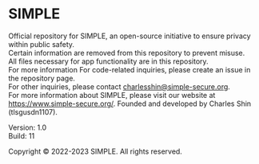 # SIMPLE  
Official repository for SIMPLE, an open-source initiative to ensure privacy within public safety.  
Certain information are removed from this repository to prevent misuse.   
All files necessary for app functionality are in this repository.  
For more information
For code-related inquiries, please create an issue in the repository page.  
For other inquiries, please contact charlesshin@simple-secure.org.  
For more information about SIMPLE, please visit our website at https://www.simple-secure.org/.
Founded and developed by Charles Shin (tlsgusdn1107).  

Version: 1.0  
Build: 11

Copyright © 2022-2023 SIMPLE. All rights reserved.

